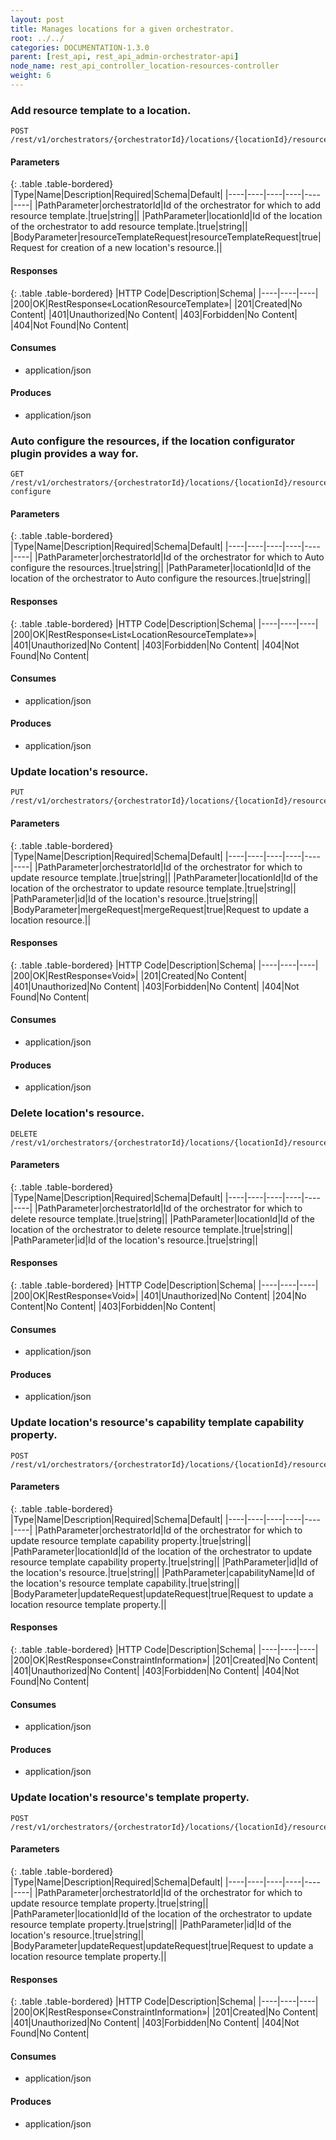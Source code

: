 ```yaml
---
layout: post
title: Manages locations for a given orchestrator.
root: ../../
categories: DOCUMENTATION-1.3.0
parent: [rest_api, rest_api_admin-orchestrator-api]
node_name: rest_api_controller_location-resources-controller
weight: 6
---
```


### Add resource template to a location.
```
POST /rest/v1/orchestrators/{orchestratorId}/locations/{locationId}/resources
```

#### Parameters

{: .table .table-bordered}
|Type|Name|Description|Required|Schema|Default|
|----|----|----|----|----|----|
|PathParameter|orchestratorId|Id of the orchestrator for which to add resource template.|true|string||
|PathParameter|locationId|Id of the location of the orchestrator to add resource template.|true|string||
|BodyParameter|resourceTemplateRequest|resourceTemplateRequest|true|Request for creation of a new location's resource.||


#### Responses

{: .table .table-bordered}
|HTTP Code|Description|Schema|
|----|----|----|
|200|OK|RestResponse«LocationResourceTemplate»|
|201|Created|No Content|
|401|Unauthorized|No Content|
|403|Forbidden|No Content|
|404|Not Found|No Content|


#### Consumes

* application/json

#### Produces

* application/json

### Auto configure the resources, if the location configurator plugin provides a way for.
```
GET /rest/v1/orchestrators/{orchestratorId}/locations/{locationId}/resources/auto-configure
```

#### Parameters

{: .table .table-bordered}
|Type|Name|Description|Required|Schema|Default|
|----|----|----|----|----|----|
|PathParameter|orchestratorId|Id of the orchestrator for which to Auto configure the resources.|true|string||
|PathParameter|locationId|Id of the location of the orchestrator to Auto configure the resources.|true|string||


#### Responses

{: .table .table-bordered}
|HTTP Code|Description|Schema|
|----|----|----|
|200|OK|RestResponse«List«LocationResourceTemplate»»|
|401|Unauthorized|No Content|
|403|Forbidden|No Content|
|404|Not Found|No Content|


#### Consumes

* application/json

#### Produces

* application/json

### Update location's resource.
```
PUT /rest/v1/orchestrators/{orchestratorId}/locations/{locationId}/resources/{id}
```

#### Parameters

{: .table .table-bordered}
|Type|Name|Description|Required|Schema|Default|
|----|----|----|----|----|----|
|PathParameter|orchestratorId|Id of the orchestrator for which to update resource template.|true|string||
|PathParameter|locationId|Id of the location of the orchestrator to update resource template.|true|string||
|PathParameter|id|Id of the location's resource.|true|string||
|BodyParameter|mergeRequest|mergeRequest|true|Request to update a location resource.||


#### Responses

{: .table .table-bordered}
|HTTP Code|Description|Schema|
|----|----|----|
|200|OK|RestResponse«Void»|
|201|Created|No Content|
|401|Unauthorized|No Content|
|403|Forbidden|No Content|
|404|Not Found|No Content|


#### Consumes

* application/json

#### Produces

* application/json

### Delete location's resource.
```
DELETE /rest/v1/orchestrators/{orchestratorId}/locations/{locationId}/resources/{id}
```

#### Parameters

{: .table .table-bordered}
|Type|Name|Description|Required|Schema|Default|
|----|----|----|----|----|----|
|PathParameter|orchestratorId|Id of the orchestrator for which to delete resource template.|true|string||
|PathParameter|locationId|Id of the location of the orchestrator to delete resource template.|true|string||
|PathParameter|id|Id of the location's resource.|true|string||


#### Responses

{: .table .table-bordered}
|HTTP Code|Description|Schema|
|----|----|----|
|200|OK|RestResponse«Void»|
|401|Unauthorized|No Content|
|204|No Content|No Content|
|403|Forbidden|No Content|


#### Consumes

* application/json

#### Produces

* application/json

### Update location's resource's capability template capability property.
```
POST /rest/v1/orchestrators/{orchestratorId}/locations/{locationId}/resources/{id}/template/capabilities/{capabilityName}/properties
```

#### Parameters

{: .table .table-bordered}
|Type|Name|Description|Required|Schema|Default|
|----|----|----|----|----|----|
|PathParameter|orchestratorId|Id of the orchestrator for which to update resource template capability property.|true|string||
|PathParameter|locationId|Id of the location of the orchestrator to update resource template capability property.|true|string||
|PathParameter|id|Id of the location's resource.|true|string||
|PathParameter|capabilityName|Id of the location's resource template capability.|true|string||
|BodyParameter|updateRequest|updateRequest|true|Request to update a location resource template property.||


#### Responses

{: .table .table-bordered}
|HTTP Code|Description|Schema|
|----|----|----|
|200|OK|RestResponse«ConstraintInformation»|
|201|Created|No Content|
|401|Unauthorized|No Content|
|403|Forbidden|No Content|
|404|Not Found|No Content|


#### Consumes

* application/json

#### Produces

* application/json

### Update location's resource's template property.
```
POST /rest/v1/orchestrators/{orchestratorId}/locations/{locationId}/resources/{id}/template/properties
```

#### Parameters

{: .table .table-bordered}
|Type|Name|Description|Required|Schema|Default|
|----|----|----|----|----|----|
|PathParameter|orchestratorId|Id of the orchestrator for which to update resource template property.|true|string||
|PathParameter|locationId|Id of the location of the orchestrator to update resource template property.|true|string||
|PathParameter|id|Id of the location's resource.|true|string||
|BodyParameter|updateRequest|updateRequest|true|Request to update a location resource template property.||


#### Responses

{: .table .table-bordered}
|HTTP Code|Description|Schema|
|----|----|----|
|200|OK|RestResponse«ConstraintInformation»|
|201|Created|No Content|
|401|Unauthorized|No Content|
|403|Forbidden|No Content|
|404|Not Found|No Content|


#### Consumes

* application/json

#### Produces

* application/json


